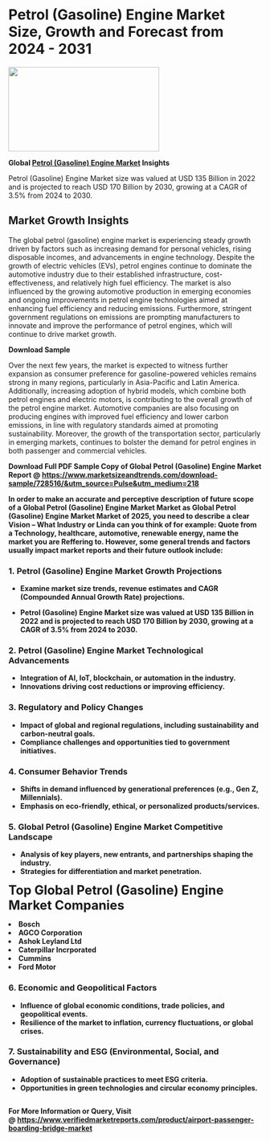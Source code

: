 <H1>Petrol (Gasoline) Engine Market Size, Growth and Forecast from 2024 - 2031</H1><img class="aligncenter size-medium wp-image-584254" src="https://thirdeyenews.in/wp-content/uploads/2024/09/Global-Market-Research-300x168.jpeg" alt="" width="300" height="168" /><p><strong>Global&nbsp;<a href="https://www.marketsizeandtrends.com/download-sample/728516/&amp;utm_source=Pulse&amp;utm_medium=218">Petrol (Gasoline) Engine Market</a> Insights</strong></p><p>Petrol (Gasoline) Engine Market size was valued at USD 135 Billion in 2022 and is projected to reach USD 170 Billion by 2030, growing at a CAGR of 3.5% from 2024 to 2030.</p><p><h2>Market Growth Insights</h2> <p>The global petrol (gasoline) engine market is experiencing steady growth driven by factors such as increasing demand for personal vehicles, rising disposable incomes, and advancements in engine technology. Despite the growth of electric vehicles (EVs), petrol engines continue to dominate the automotive industry due to their established infrastructure, cost-effectiveness, and relatively high fuel efficiency. The market is also influenced by the growing automotive production in emerging economies and ongoing improvements in petrol engine technologies aimed at enhancing fuel efficiency and reducing emissions. Furthermore, stringent government regulations on emissions are prompting manufacturers to innovate and improve the performance of petrol engines, which will continue to drive market growth.</p> <p><strong>Download Sample</strong></p> <p>Over the next few years, the market is expected to witness further expansion as consumer preference for gasoline-powered vehicles remains strong in many regions, particularly in Asia-Pacific and Latin America. Additionally, increasing adoption of hybrid models, which combine both petrol engines and electric motors, is contributing to the overall growth of the petrol engine market. Automotive companies are also focusing on producing engines with improved fuel efficiency and lower carbon emissions, in line with regulatory standards aimed at promoting sustainability. Moreover, the growth of the transportation sector, particularly in emerging markets, continues to bolster the demand for petrol engines in both passenger and commercial vehicles.</p> <p><strong></p><p><span class=""><strong>Download Full PDF Sample Copy of Global Petrol (Gasoline) Engine Market Report</strong> @ <a href="https://www.marketsizeandtrends.com/download-sample/728516/&amp;utm_source=Pulse&amp;utm_medium=218" target="_blank">https://www.marketsizeandtrends.com/download-sample/728516/&amp;utm_source=Pulse&amp;utm_medium=218</a></span></p><p>In order to make an accurate and perceptive description of future scope of a Global&nbsp;Petrol (Gasoline) Engine Market Market as Global&nbsp;Petrol (Gasoline) Engine Market Market of 2025, you need to describe a clear Vision &ndash; What Industry or Linda can you think of for example: Quote from a Technology, healthcare, automotive, renewable energy, name the market you are Reffering to. However, some general trends and factors usually impact market reports and their future outlook include:</p><h3>1.&nbsp;<strong>Petrol (Gasoline) Engine Market Growth Projections</strong></h3><ul><li>Examine market size trends, revenue estimates and CAGR (Compounded Annual Growth Rate) projections.</li><li><p>Petrol (Gasoline) Engine Market size was valued at USD 135 Billion in 2022 and is projected to reach USD 170 Billion by 2030, growing at a CAGR of 3.5% from 2024 to 2030.</p></li></ul><h3>2.&nbsp;<strong>Petrol (Gasoline) Engine Market Technological Advancements</strong></h3><ul><li>Integration of AI, IoT, blockchain, or automation in the industry.</li><li>Innovations driving cost reductions or improving efficiency.</li></ul><h3>3.&nbsp;<strong>Regulatory and Policy Changes</strong></h3><ul><li>Impact of global and regional regulations, including sustainability and carbon-neutral goals.</li><li>Compliance challenges and opportunities tied to government initiatives.</li></ul><h3>4.&nbsp;<strong>Consumer Behavior Trends</strong></h3><ul><li>Shifts in demand influenced by generational preferences (e.g., Gen Z, Millennials).</li><li>Emphasis on eco-friendly, ethical, or personalized products/services.</li></ul><h3>5.&nbsp;<strong>Global Petrol (Gasoline) Engine Market Competitive Landscape</strong></h3><ul><li>Analysis of key players, new entrants, and partnerships shaping the industry.</li><li>Strategies for differentiation and market penetration.</li></ul><p data-pm-slice="1 1 []"><span style="color: inherit; font-family: inherit; font-size: 25px;">Top Global Petrol (Gasoline) Engine Market Companies</span></p><div class="" data-test-id=""><p><li>Bosch</li><li> AGCO Corporation</li><li> Ashok Leyland Ltd</li><li> Caterpillar Incrporated</li><li> Cummins</li><li> Ford Motor</li></p></div><h3>6.&nbsp;<strong>Economic and Geopolitical Factors</strong></h3><ul><li>Influence of global economic conditions, trade policies, and geopolitical events.</li><li>Resilience of the market to inflation, currency fluctuations, or global crises.</li></ul><h3>7.&nbsp;<strong>Sustainability and ESG (Environmental, Social, and Governance)</strong></h3><ul><li>Adoption of sustainable practices to meet ESG criteria.</li><li>Opportunities in green technologies and circular economy principles.</li></ul><h2><strong style="font-size: 14px;">For More Information or Query, Visit @&nbsp;</strong><a style="background-color: #ffffff; font-size: 14px;" href="https://www.marketsizeandtrends.com/report/petrol-gasoline-engine-market/" target="_blank">https://www.verifiedmarketreports.com/product/airport-passenger-boarding-bridge-market</a></h2>
